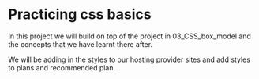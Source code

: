 # Practicing css basics

In this project we will build on top of the project in 03_CSS_box_model and the concepts that we have learnt there after.

We will be adding in the styles to our hosting provider sites and add styles to plans and recommended plan.
